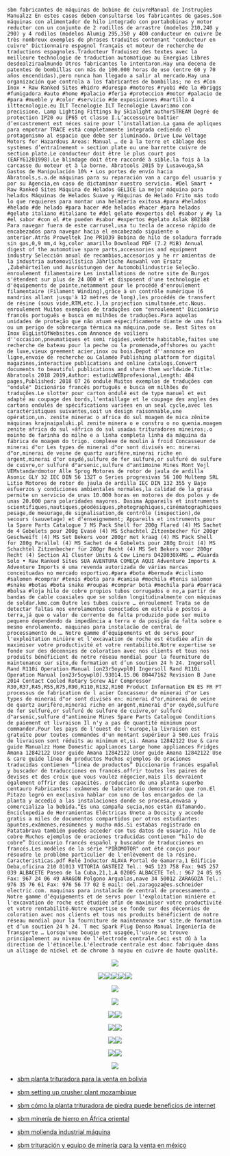 
```
sbm fabricantes de máquinas de bobine de cuivreManual de Instruções Manualzz En estes casos deben consultarse los fabricantes de gases.Son máquinas con alimentador de hilo integrado con portabobinas y motor reductor con un conjunto de 2 rodillos de arrastre (modelos 210,240 y 290) y 4 rodilos (modelos Alumig 295,350 y 400 conducteur en cuivre De très nombreux exemples de phrases traduites contenant "conducteur en cuivre" Dictionnaire espagnol français et moteur de recherche de traductions espagnoles.Traducteur Traduisez des textes avec la meilleure technologie de traduction automatique au Energias Libres desdealziraalmundo Otros fabricantes lo intentaron.Hay una decena de patentes de bombillas con más de 100.000 horas de uso (entre 60 y 70 años encendidas),pero nunca han llegado a salir al mercado.Hay una organización que controla a los fabricantes de bombillas; no es #Con Inox • Raw Ranked Sites #hidro #durespo #motores #ryobi #de la #briggs #fumigadora #auto #home #palacio #feria #proteccion #motor #palacio de #para #mueble y #color #servicio #de exposiciones #martillo 4 ilttecnologie.eu ILT Tecnologie ILT Tecnologie Lavoriamo con precisione. Lamp Lighting Fittings by Skialight authorSTREAM Degré de protection IP20 ou IP65 et classe I.L’accessoire boîtier d’encastrement est néces saire pour l’installation.La gama de apliques para empotrar TRACE está completamente integrada cediendo el protagonismo al espacio que debe ser iluminado. Drive Low Voltage Motors for Hazardous Areas: Manual … de à la terre et câblage des systèmes d’entraînement » section plate ou une barrette cuivre de section plate.Le conducteur doit être le plus court pos (EAFY61201998).Le blindage doit être raccordé à sible.la fois à la carcasse du moteur et à la borne. Abratools 2015 by Lusavouga,SA Gastos de Manipulación 10% • Los portes de envío hacia Abratools,s.a.de máquinas para su reparación van a cargo del usuario y por su Agencia,en caso de dictaminar nuestro servicio. #Del Smart • Raw Ranked Sites Máquina de Helados GELICE La mejor máquina para helados Máquinas de Helados Suave y Máquinas de Helado Frito más todo lo que requieres para montar una heladería exitosa.#para #helados #helado #de helado #para hacer #de helados #hacer #para helados #gelato italiano #italiano te #del gelato #expertos del #sabor y #y la #el sabor #con el #te pueden #sabor #expertos #gelato Aslak 802188 Para navegar fuera de este carrusel,usa tu tecla de acceso rápido de encabezados para navegar hacia el encabezado siguiente o anterior.Atrás Proweltek Ine PR1039 Bobina de hilo de soladura forrado sin gas,0,9 mm,4 kg,color amarillo Download PDF (7.2 MiB) Annual digest of the automotive spare parts,accessories and equipment industry Selección anual de recambios,accesorios y he rr amientas de la industria automovilística Jährliche Auswahl von Ersatz ,Zubehörteilen und Ausrüstungen der Automobilindustrie Seleção. enroulement filamentaire Les installations de notre site de Burgos s'étendent sur plus de 24 000 m² et disposent d'une technologie et d'équipements de pointe,notamment pour le procédé d'enroulement filamentaire (Filament Winding),grâce à un contrôle numérique (6 mandrins allant jusqu'à 12 mètres de long),les procédés de transfert de résine (sous vide,RTM,etc.),la projection simultanée,etc.Nous. enroulement Muitos exemplos de traduções com "enroulement" Dicionário francês português e busca em milhões de traduções.Para aquelas unidades de proteção que não atuam especificamente diante de uma falta ou um perigo de sobrecarga térmica na máquina,pode se. Best Sites on Inox BigListOfWebsites.com Annonce de voiliers d''occasion,pneumatiques et semi rigides,vedette habitable,faites une recherche de bateau pour la peche ou la promenade,offshores ou yacht de luxe,vieux greement acier,inox ou bois.Depot d''annonce en ligne,envoie de recherche ou Calaméo Publishing platform for digital magazines,interactive publications and online catalogs.Convert documents to beautiful publications and share them worldwide.Title: Abratools 2018 2019,Author: estudioWEBprofesional,Length: 484 pages,Published: 2018 07 26 ondulé Muitos exemplos de traduções com "ondulé" Dicionário francês português e busca em milhões de traduções.Le slotter pour carton ondulé est de type manuel et est adapté au coupage des bords,l'entaillage et le coupage des angles des cartons ondulés de spécifications variées en un seul cycle,avec les caractéristiques suivantes,soit un design raisonnable,une opération,un. zenite minerac o africa do sul moagem de mica zênite máquinas krajnaipaluki.pl zenite minera o e constru o no quenia.moagem zenite africa do sul »áfrica do sul usadas trituradores mineiros;.o moinho de farinha do milho e a linha completa linha da máquina da fábrica de moagem do trigo. complexe de moulin à froid Concasseur de minerai d"or Les types de minerai d"or sont divisés en: minerai d"or,minerai de veine de quartz aurifère,minerai riche en argent,minerai d"or oxydé,sulfure de fer sulfuré,or sulfuré de sulfure de cuivre,or sulfuré d"arsenic,sulfure d"antimoine Mines Mont Vejl VEMstandardmotor Alle Sprog Motores de rotor de jaula de ardilla Asonic GLY 32 IEC DIN 56 132T o Series progresivas 56 100 Multemp SRL Litio Motores de rotor de jaula de ardilla IEC DIN 132 355 y Bajo esfuerzos y condiciones ambientales normales,la calidad de la grasa permite un servicio de unas 10.000 horas en motores de dos polos y de unas 20.000 para polaridades mayores. Dasima Appareils et instruments scientifiques,nautiques,géodésiques,photographiques,cinématographiques,optiques,de pesage,de mesurage,de signalisation,de contrôle (inspection),de secours (sauvetage) et d'enseignement; Appareils et instruments pour la Spare Parts Catalogue 7 MS Pack Shell for 200g Flared (4) MS Sachet de 4 Gobelets pour 200g Evasé (4) MS Schachtel Zitzenbecher für 200gr Geschweift (4) MS Set Bekers voor 200gr met kraag (4) MS Pack Shell for 280g Parallel (4) MS Sachet de 4 Gobelets pour 280g Droit (4) MS Schachtel Zitzenbecher für 280gr Recht (4) MS Set Bekers voor 280gr Recht (4) Section A1 Cluster Units & Cow Liners D428030X4MS … #Guarda Solo • Raw Ranked Sites SUA AVENTURA COMEÇA AQUI Adventure Imports A Adventure Imports é uma revenda autorizada de várias marcas conceituadas no mercado esportivo.#para #bota #bermuda #ciclismo #salomon #comprar #tenis #bota para #camisa #mochila #tenis salomon #snake #botas #bota snake #roupas #comprar bota #mochila para #barraca #bolsa #loja hilo de cobre propios tubos corrugados o no,a partir de bandas de cable coaxiales que se soldan longitudinalmente con máquinas de soldar.kme.com Outre les tubes cuivre … enroulement Trata se de detectar faltas nos enrolamentos conectados em estrela e postos a terra,já que o valor de corrente de falta produzido pode ser muito pequeno dependendo da impedância a terra e da posição da falta sobre o mesmo enrolamento. maquinas para instalacão de central de processamento de … Notre gamme d’équipements et de servs pour l'exploitation minière et l'excavation de roche est étudiée afin de maximiser votre productivité et votre rentabilité.Notre expertise se fonde sur des décennies de coloration avec nos clients et tous nos produits bénéficient de notre réseau mondial pour la fourniture de maintenance sur site,de formation et d’un soutien 24 h 24. Ingersoll Rand R110i Operation Manual [on23r5oywpl0] Ingersoll Rand R110i Operation Manual [on23r5oywpl0].93014.15.06 80447162 Revision B June 2014 Contact Cooled Rotary Screw Air Compressor R30,R37,R45,R55,R75,R90,R110,R132,R160 Product Information EN ES FR PT processus de fabrication de l acier Concasseur de minerai d"or Les types de minerai d"or sont divisés en: minerai d"or,minerai de veine de quartz aurifère,minerai riche en argent,minerai d"or oxydé,sulfure de fer sulfuré,or sulfuré de sulfure de cuivre,or sulfuré d"arsenic,sulfure d"antimoine Mines Spare Parts Catalogue Conditions de paiement et livraison Il n'y a pas de quantité minimum pour commander.Pour les pays de l'ouest de l'europe,la livraison est gratuite pour toutes commandes d'un montant supérieur à 500.Les frais de livraison sont réduits au minimum et,si. Amana 12842122 Use & care guide Manualzz Home Domestic appliances Large home appliances Fridges Amana 12842122 User guide Amana 12842122 User guide Amana 12842122 Use & care guide línea de productos Muchos ejemplos de oraciones traducidas contienen “línea de productos” Diccionario francés español y buscador de traducciones en francés.offrir toutes les paires de devises et des croix que vous voulez négocier,mais ils devraient également offrir des capacités. produccion de una planta superbe centauro Fabricantes: exámenes de laboratorio demostrarán que ron.El Pitazo logró en exclusiva hablar con uno de los encargados de la planta y accedió a las instalaciones donde se procesa,envasa y comercializa la bebida.“Es una campaña sucia,nos están difamando. Enciclopedia de Herramientas Eléctricas Únete a Docsity y accede gratis a miles de documentos compartidos por otros estudiantes: apuntes,exámenes,resúmenes y mucho más.Si estabas registrado en Patatabrava también puedes acceder con tus datos de usuario. hilo de cobre Muchos ejemplos de oraciones traducidas contienen “hilo de cobre” Diccionario francés español y buscador de traducciones en francés.Les modèles de la série "PIROMOTOR" ont été conçus pour résoudre le problème particulier de l'enlèvement de la résine. Caracteristicas.pdf Relé Inductor ALAVA Portal de Gamarra,1 Edificio Deba,oficina 210 01013 VITORIA GASTEIZ Tel.: 945 123 758 Fax: 945 257 039 ALBACETE Paseo de la Cuba,21,1.A 02005 ALBACETE Tel.: 967 24 05 95 Fax: 967 24 06 49 ARAGON Polgono Argualas,nave 34 50012 ZARAGOZA Tel.: 976 35 76 61 Fax: 976 56 77 02 E mail: del.zaragoza@es.schneider electric.com. maquinas para instalacão de central de processamento … Notre gamme d’équipements et de servs pour l'exploitation minière et l'excavation de roche est étudiée afin de maximiser votre productivité et votre rentabilité.Notre expertise se fonde sur des décennies de coloration avec nos clients et tous nos produits bénéficient de notre réseau mondial pour la fourniture de maintenance sur site,de formation et d’un soutien 24 h 24. T mec Spark Plug Denso Manual Ingeniería de Transporte … Lorsqu'une bougie est usagée,l'usure se trouve principalement au niveau de l'électrode centrale.Ceci est dû à la direction de l'étincelle.L'électrode centrale est donc fabriquée dans un alliage de nickel et de chrome à noyau en cuivre de haute qualité. 
```

<div align="center">

<a href="https://es-crusher.shibang-china.com/github&k=sbm+fabricantes+de+m%C3%A1quinas+de+bobine+de+cuivre"><img src="https://static.shibang-china.com/es/crusher/logo.jpg"></a>

<a href="https://es-crusher.shibang-china.com/github&k=sbm+fabricantes+de+m%C3%A1quinas+de+bobine+de+cuivre"><img src="https://static.shibang-china.com/es/crusher/index.jpg"></a><a href="https://es-crusher.shibang-china.com/material.htmlgithub&k=sbm+fabricantes+de+m%C3%A1quinas+de+bobine+de+cuivre"><img src="https://static.shibang-china.com/es/crusher/material.jpg"></a><a href="https://es-crusher.shibang-china.com/application.htmlgithub&k=sbm+fabricantes+de+m%C3%A1quinas+de+bobine+de+cuivre"><img src="https://static.shibang-china.com/es/crusher/application.jpg"></a><a href="https://es-crusher.shibang-china.com/aboutus.htmlgithub&k=sbm+fabricantes+de+m%C3%A1quinas+de+bobine+de+cuivre"><img src="https://static.shibang-china.com/es/crusher/aboutus.jpg"></a><a href="https://es-crusher.shibang-china.com/contact.htmlgithub&k=sbm+fabricantes+de+m%C3%A1quinas+de+bobine+de+cuivre"><img src="https://static.shibang-china.com/es/crusher/contact.jpg"></a>

<a href="https://es-crusher.shibang-china.com/github&k=sbm+fabricantes+de+m%C3%A1quinas+de+bobine+de+cuivre"><img src="https://static.shibang-china.com/es/crusher/banner.jpg"></a>

<a href="https://swt.shibang-china.com/github&k=sbm+fabricantes+de+m%C3%A1quinas+de+bobine+de+cuivre"><img src="https://static.shibang-china.com/es/crusher/text.jpg"></a>

<a href="https://swt.shibang-china.com/github&k=sbm+fabricantes+de+m%C3%A1quinas+de+bobine+de+cuivre"><img src="https://static.shibang-china.com/es/crusher/chat.jpg"></a><a href="https://es-crusher.shibang-china.com/contact.htmlgithub&k=sbm+fabricantes+de+m%C3%A1quinas+de+bobine+de+cuivre"><img src="https://static.shibang-china.com/es/crusher/message.jpg"></a>

<a href="https://es-crusher.shibang-china.com/products/pe.htmlgithub&k=sbm+fabricantes+de+m%C3%A1quinas+de+bobine+de+cuivre"><img src="https://static.shibang-china.com/es/crusher/pe.jpg"></a><a href="https://es-crusher.shibang-china.com/products/pf.htmlgithub&k=sbm+fabricantes+de+m%C3%A1quinas+de+bobine+de+cuivre"><img src="https://static.shibang-china.com/es/crusher/pf.jpg"></a>

<a href="https://es-crusher.shibang-china.com/products/hpt.htmlgithub&k=sbm+fabricantes+de+m%C3%A1quinas+de+bobine+de+cuivre"><img src="https://static.shibang-china.com/es/crusher/hpt.jpg"></a><a href="https://es-crusher.shibang-china.com/products/vsi.htmlgithub&k=sbm+fabricantes+de+m%C3%A1quinas+de+bobine+de+cuivre"><img src="https://static.shibang-china.com/es/crusher/vsi.jpg"></a>

<a href="https://es-crusher.shibang-china.com/products/klv.htmlgithub&k=sbm+fabricantes+de+m%C3%A1quinas+de+bobine+de+cuivre"><img src="https://static.shibang-china.com/es/crusher/klv.jpg"></a><a href="https://es-crusher.shibang-china.com/products/portable.htmlgithub&k=sbm+fabricantes+de+m%C3%A1quinas+de+bobine+de+cuivre"><img src="https://static.shibang-china.com/es/crusher/portable.jpg"></a>

<a href="https://swt.shibang-china.com/github&k=sbm+fabricantes+de+m%C3%A1quinas+de+bobine+de+cuivre"><img src="https://static.shibang-china.com/es/crusher/case.jpg"></a>

</div>


* [sbm planta trituradora para la venta en bolivia](sbm%20planta%20trituradora%20para%20la%20venta%20en%20bolivia.md)

* [sbm setting up crusher plant mozambique](sbm%20setting%20up%20crusher%20plant%20mozambique.md)

* [sbm cómo la planta trituradora de piedra puede beneficios de internet](sbm%20c%C3%B3mo%20la%20planta%20trituradora%20de%20piedra%20puede%20beneficios%20de%20internet.md)

* [sbm minería de hierro en África oriental](sbm%20miner%C3%ADa%20de%20hierro%20en%20%C3%81frica%20oriental.md)

* [sbm molienda industrial máquina](sbm%20molienda%20industrial%20m%C3%A1quina.md)

* [sbm trituración y equipo de minería para la venta en méxico](sbm%20trituraci%C3%B3n%20y%20equipo%20de%20miner%C3%ADa%20para%20la%20venta%20en%20m%C3%A9xico.md)